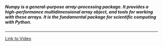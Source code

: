 
##### Numpy is a general-purpose array-processing package. It provides a high-performance multidimensional array object, and tools for working with these arrays. It is the fundamental package for scientific computing with Python.
---

[Link to Video](https://www.youtube.com/watch?v=QUT1VHiLmmI)

